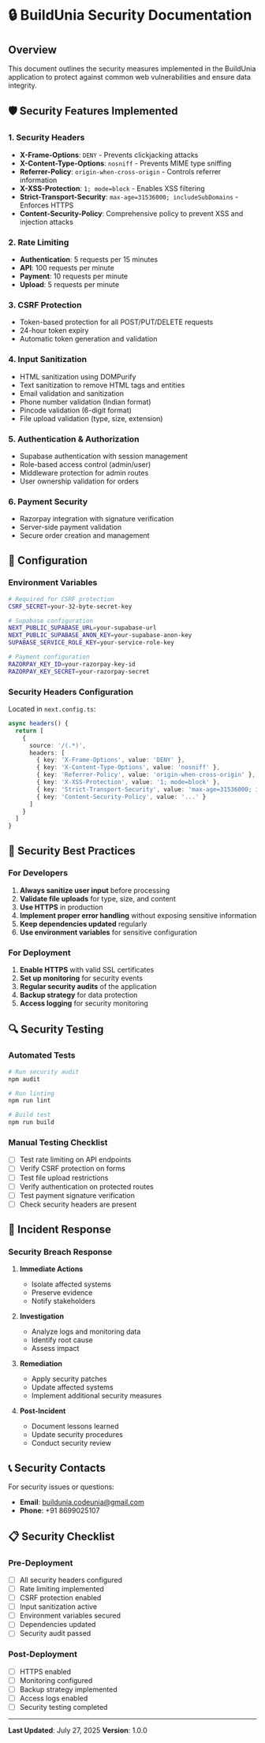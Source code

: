 # 🔒 BuildUnia Security Documentation

## Overview
This document outlines the security measures implemented in the BuildUnia application to protect against common web vulnerabilities and ensure data integrity.

## 🛡️ Security Features Implemented

### 1. Security Headers
- **X-Frame-Options**: `DENY` - Prevents clickjacking attacks
- **X-Content-Type-Options**: `nosniff` - Prevents MIME type sniffing
- **Referrer-Policy**: `origin-when-cross-origin` - Controls referrer information
- **X-XSS-Protection**: `1; mode=block` - Enables XSS filtering
- **Strict-Transport-Security**: `max-age=31536000; includeSubDomains` - Enforces HTTPS
- **Content-Security-Policy**: Comprehensive policy to prevent XSS and injection attacks

### 2. Rate Limiting
- **Authentication**: 5 requests per 15 minutes
- **API**: 100 requests per minute
- **Payment**: 10 requests per minute
- **Upload**: 5 requests per minute

### 3. CSRF Protection
- Token-based protection for all POST/PUT/DELETE requests
- 24-hour token expiry
- Automatic token generation and validation

### 4. Input Sanitization
- HTML sanitization using DOMPurify
- Text sanitization to remove HTML tags and entities
- Email validation and sanitization
- Phone number validation (Indian format)
- Pincode validation (6-digit format)
- File upload validation (type, size, extension)

### 5. Authentication & Authorization
- Supabase authentication with session management
- Role-based access control (admin/user)
- Middleware protection for admin routes
- User ownership validation for orders

### 6. Payment Security
- Razorpay integration with signature verification
- Server-side payment validation
- Secure order creation and management

## 🔧 Configuration

### Environment Variables
```bash
# Required for CSRF protection
CSRF_SECRET=your-32-byte-secret-key

# Supabase configuration
NEXT_PUBLIC_SUPABASE_URL=your-supabase-url
NEXT_PUBLIC_SUPABASE_ANON_KEY=your-supabase-anon-key
SUPABASE_SERVICE_ROLE_KEY=your-service-role-key

# Payment configuration
RAZORPAY_KEY_ID=your-razorpay-key-id
RAZORPAY_KEY_SECRET=your-razorpay-secret
```

### Security Headers Configuration
Located in `next.config.ts`:
```typescript
async headers() {
  return [
    {
      source: '/(.*)',
      headers: [
        { key: 'X-Frame-Options', value: 'DENY' },
        { key: 'X-Content-Type-Options', value: 'nosniff' },
        { key: 'Referrer-Policy', value: 'origin-when-cross-origin' },
        { key: 'X-XSS-Protection', value: '1; mode=block' },
        { key: 'Strict-Transport-Security', value: 'max-age=31536000; includeSubDomains' },
        { key: 'Content-Security-Policy', value: '...' }
      ]
    }
  ]
}
```

## 🚨 Security Best Practices

### For Developers
1. **Always sanitize user input** before processing
2. **Validate file uploads** for type, size, and content
3. **Use HTTPS** in production
4. **Implement proper error handling** without exposing sensitive information
5. **Keep dependencies updated** regularly
6. **Use environment variables** for sensitive configuration

### For Deployment
1. **Enable HTTPS** with valid SSL certificates
2. **Set up monitoring** for security events
3. **Regular security audits** of the application
4. **Backup strategy** for data protection
5. **Access logging** for security monitoring

## 🔍 Security Testing

### Automated Tests
```bash
# Run security audit
npm audit

# Run linting
npm run lint

# Build test
npm run build
```

### Manual Testing Checklist
- [ ] Test rate limiting on API endpoints
- [ ] Verify CSRF protection on forms
- [ ] Test file upload restrictions
- [ ] Verify authentication on protected routes
- [ ] Test payment signature verification
- [ ] Check security headers are present

## 🚨 Incident Response

### Security Breach Response
1. **Immediate Actions**
   - Isolate affected systems
   - Preserve evidence
   - Notify stakeholders

2. **Investigation**
   - Analyze logs and monitoring data
   - Identify root cause
   - Assess impact

3. **Remediation**
   - Apply security patches
   - Update affected systems
   - Implement additional security measures

4. **Post-Incident**
   - Document lessons learned
   - Update security procedures
   - Conduct security review

## 📞 Security Contacts

For security issues or questions:
- **Email**: buildunia.codeunia@gmail.com
- **Phone**: +91 8699025107

## 📋 Security Checklist

### Pre-Deployment
- [ ] All security headers configured
- [ ] Rate limiting implemented
- [ ] CSRF protection enabled
- [ ] Input sanitization active
- [ ] Environment variables secured
- [ ] Dependencies updated
- [ ] Security audit passed

### Post-Deployment
- [ ] HTTPS enabled
- [ ] Monitoring configured
- [ ] Backup strategy implemented
- [ ] Access logs enabled
- [ ] Security testing completed

---

**Last Updated**: July 27, 2025
**Version**: 1.0.0 